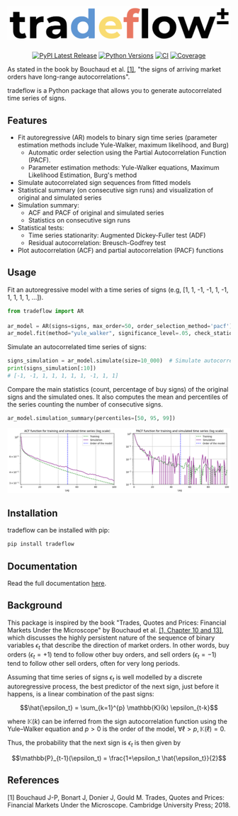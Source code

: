 <h1 align="center">
<img src="https://raw.githubusercontent.com/MartinGangand/tradeflow/improve-package-documentation/doc/_static/tradeflow_logo.svg" width="650" alt="Tradeflow Logo" />
</h1>

<p align="center">
  <a href="https://pypi.org/project/tradeflow/"><img alt="PyPI Latest Release" src="https://img.shields.io/pypi/v/tradeflow" /></a>
  <a href="https://pypi.org/project/tradeflow/"><img alt="Python Versions" src="https://img.shields.io/pypi/pyversions/tradeflow.svg" /></a>
  <a href="https://github.com/MartinGangand/tradeflow/actions/workflows/ci.yml?query=branch%3Amain"><img alt="CI" src="https://github.com/MartinGangand/tradeflow/actions/workflows/ci.yml/badge.svg?branch=main" /></a>
  <a href="https://codecov.io/github/MartinGangand/tradeflow"><img alt="Coverage" src="https://codecov.io/github/MartinGangand/tradeflow/graph/badge.svg?token=T5Z95K8KRM" /></a>
</p>

As stated in the book by Bouchaud et al. [[1]](#1), "the signs of arriving market orders have long-range autocorrelations".

tradeflow is a Python package that allows you to generate autocorrelated time series of signs.

## Features
* Fit autoregressive (AR) models to binary sign time series (parameter estimation methods include Yule-Walker, maximum likelihood, and Burg)
  - Automatic order selection using the Partial Autocorrelation Function (PACF).
  - Parameter estimation methods: Yule-Walker equations, Maximum Likelihood Estimation, Burg's method
* Simulate autocorrelated sign sequences from fitted models
* Statistical summary (on consecutive sign runs) and visualization of original and simulated series
* Simulation summary:
  - ACF and PACF of original and simulated series
  - Statistics on consecutive sign runs
* Statistical tests:
  - Time series stationarity: Augmented Dickey-Fuller test (ADF)
  - Residual autocorrelation: Breusch-Godfrey test
* Plot autocorrelation (ACF) and partial autocorrelation (PACF) functions

## Usage
Fit an autoregressive model with a time series of signs (e.g, [1, 1, -1, -1, 1, -1, 1, 1, 1, 1, ...]).

```python
from tradeflow import AR

ar_model = AR(signs=signs, max_order=50, order_selection_method='pacf')
ar_model.fit(method="yule_walker", significance_level=.05, check_stationarity=True, check_residuals=True)  # Fit autoregressive model
```

Simulate an autocorrelated time series of signs:
```python
signs_simulation = ar_model.simulate(size=10_000)  # Simulate autocorrelated time series of signs
print(signs_simulation[:10])
# [-1, -1, 1, 1, 1, 1, 1, -1, 1, 1]
```

Compare the main statistics (count, percentage of buy signs) of the original signs and the simulated ones.
It also computes the mean and percentiles of the series counting the number of consecutive signs.
```python
ar_model.simulation_summary(percentiles=[50, 95, 99])
```

<img src="https://raw.githubusercontent.com/MartinGangand/tradeflow/improve-package-documentation/doc/_static/simulation_summary.png" width="800" alt="Simulation summary" />

## Installation
tradeflow can be installed with pip:

```bash
pip install tradeflow
```

## Documentation
Read the full documentation [here](https://martingangand.github.io/tradeflow/).

## Background
This package is inspired by the book "Trades, Quotes and Prices: Financial Markets Under the Microscope" by Bouchaud et al. [[1, Chapter 10 and 13]](#1), which discusses the highly persistent nature of the sequence of binary variables $\epsilon_t$ that describe the direction of market orders.
In other words, buy orders ($\epsilon_t = +1$) tend to follow other buy orders, and sell orders ($\epsilon_t = -1$) tend to follow other sell orders, often for very long periods.

Assuming that time series of signs $\epsilon_t$ is well modelled by a discrete autoregressive process, the best predictor of the next sign, just before it happens, is a linear combination of the past signs:

$$\hat{\epsilon_t} = \sum_{k=1}^{p} \mathbb{K}(k) \epsilon_{t-k}$$

where $\mathbb{K}(k)$ can be inferred from the sign autocorrelation function using the Yule–Walker equation and ${p}>0$ is the order of the model, $\forall \ell > p, \mathbb{K}(\ell) = 0$.

Thus, the probability that the next sign is $\epsilon_t$ is then given by

$$\mathbb{P}_{t-1}(\epsilon_t) = \frac{1+\epsilon_t \hat{\epsilon_t}}{2}$$

## References
<a id="1">[1]</a> 
Bouchaud J-P, Bonart J, Donier J, Gould M. Trades, Quotes and Prices: Financial Markets Under the Microscope. Cambridge University Press; 2018.
